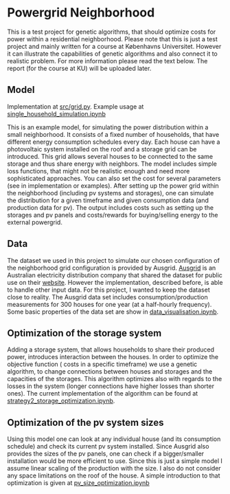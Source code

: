 # Powergrid Neighborhood
This is a test project for genetic algorithms, that should optimize costs for power within a residential neighborhood. Please note that this is just a test project and mainly written for a course at Københavns Universitet. 
However it can illustrate the capabilities of genetic algorithms and also connect it to realistic problem. For more information please read the text below. The report (for the course at KU) will be uploaded later.

## Model
Implementation at [src/grid.py](https://github.com/christian512/powergrid_neighbors/blob/master/src/grid.py).
Example usage at [single_household_simulation.ipynb](https://github.com/christian512/powergrid_neighbors/blob/master/single_household_simulation.ipynb)

This is an example model, for simulating the power distribution within a small neighborhood. It consists of a fixed number of households, that have different energy consumption schedules every day. Each house can have a photovoltaic system installed on the roof and a storage grid can be introduced. This grid allows several houses to be connected to the same storage and thus share energy with neighbors. The model includes simple loss functions, that might not be realistic enough and need more sophisticated approaches. You can also set the cost for several parameters (see in implementation or examples). After setting up the power grid within the neighborhood (including pv systems and storages), one can simulate the distribution for a given timeframe and given consumption data (and production data for pv). The output includes costs such as setting up the storages and pv panels and costs/rewards for buying/selling energy to the external powergrid.

## Data 
The dataset we used in this project to simulate our chosen configuration of the neighborhood grid configuration is provided by Ausgrid. [Ausgrid](https://www.ausgrid.com.au/) is an Australian electricity distribution company that shared the dataset for public use on their [website](https://www.ausgrid.com.au/Industry/Innovation-and-research/Data-to-share/Solar-home-electricity-data).
However the implementation, described before, is able to handle other input data. For this project, I wanted to keep the dataset close to reality. The Ausgrid data set includes consumption/production measurements for 300 houses for one year (at a half-hourly frequency).
Some basic properties of the data set are show in [data_visualisation.ipynb](https://github.com/christian512/powergrid_neighbors/blob/master/data_visualisation.ipynb).

## Optimization of the storage system
Adding a storage system, that allows households to share their produced power, introduces interaction between the houses. In order to optimize the objective function ( costs in a specific timeframe) we use a genetic algorithm, to change connections between houses and storages and the capacities of the storages. This algorithm optimizes also with regards to the losses in the system (longer connections have higher losses than shorter ones). The current implementation of the algorithm can be found at [strategy2_storage_optimization.ipynb](https://github.com/christian512/powergrid_neighbors/blob/master/strategy2_storage_optimization.ipynb).


## Optimization of the pv system sizes 
Using this model one can look at any individual house (and its consumption schedule) and check its current pv system installed. Since Ausgrid also provides the sizes of the pv panels, one can check if a bigger/smaller installation would be more efficient to use. Since this is just a simple model I assume linear scaling of the production with the size. I also do not consider any space limitations on the roof of the house. A simple introduction to that optimization is given at [pv_size_optimization.ipynb](https://github.com/christian512/powergrid_neighbors/blob/master/pv_size_optimization.ipynb)

